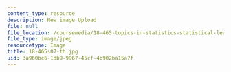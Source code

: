 ```yaml
---
content_type: resource
description: New image Upload
file: null
file_location: /coursemedia/18-465-topics-in-statistics-statistical-learning-theory-spring-2007/3a960bc61db9996745cf4b902ba15a7f_18-465s07-th.jpg
file_type: image/jpeg
resourcetype: Image
title: 18-465s07-th.jpg
uid: 3a960bc6-1db9-9967-45cf-4b902ba15a7f
---
```

